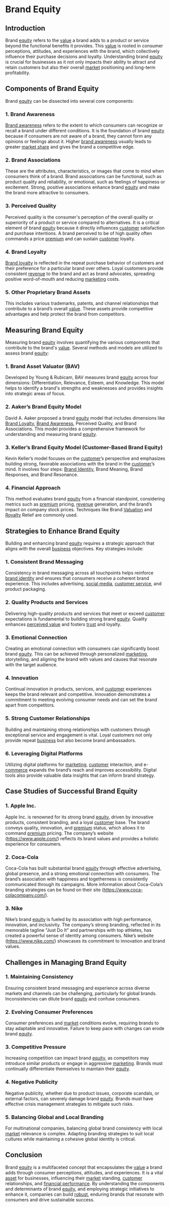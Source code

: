 # Brand Equity

## Introduction

Brand [equity](../e/equity.md) refers to the [value](../v/value.md) a brand adds to a product or service beyond the functional benefits it provides. This [value](../v/value.md) is rooted in consumer perceptions, attitudes, and experiences with the brand, which collectively influence their purchase decisions and loyalty. Understanding brand [equity](../e/equity.md) is crucial for businesses as it not only impacts their ability to attract and retain customers but also their overall [market](../m/market.md) positioning and long-term profitability.

## Components of Brand Equity

Brand [equity](../e/equity.md) can be dissected into several core components:

### 1. Brand Awareness

[Brand awareness](../b/brand_awareness.md) refers to the extent to which consumers can recognize or recall a brand under different conditions. It is the foundation of brand [equity](../e/equity.md) because if consumers are not aware of a brand, they cannot form any opinions or feelings about it. Higher [brand awareness](../b/brand_awareness.md) usually leads to greater [market share](../m/market_share.md) and gives the brand a competitive edge.

### 2. Brand Associations

These are the attributes, characteristics, or images that come to mind when consumers think of a brand. Brand associations can be functional, such as product quality and reliability, or emotional, such as feelings of happiness or excitement. Strong, positive associations enhance brand [equity](../e/equity.md) and make the brand more attractive to consumers.

### 3. Perceived Quality

Perceived quality is the consumer's perception of the overall quality or superiority of a product or service compared to alternatives. It is a critical element of brand [equity](../e/equity.md) because it directly influences [customer](../c/customer.md) satisfaction and purchase intentions. A brand perceived to be of high quality often commands a price [premium](../p/premium.md) and can sustain [customer](../c/customer.md) loyalty.

### 4. Brand Loyalty

[Brand loyalty](../b/brand_loyalty.md) is reflected in the repeat purchase behavior of customers and their preference for a particular brand over others. Loyal customers provide consistent [revenue](../r/revenue.md) to the brand and act as brand advocates, spreading positive word-of-mouth and reducing [marketing](../m/marketing.md) costs.

### 5. Other Proprietary Brand Assets

This includes various trademarks, patents, and channel relationships that contribute to a brand’s overall [value](../v/value.md). These assets provide competitive advantages and help protect the brand from competitors.

## Measuring Brand Equity

Measuring brand [equity](../e/equity.md) involves quantifying the various components that contribute to the brand's [value](../v/value.md). Several methods and models are utilized to assess brand [equity](../e/equity.md):

### 1. Brand Asset Valuator (BAV)

Developed by Young & Rubicam, BAV measures brand [equity](../e/equity.md) across four dimensions: Differentiation, Relevance, Esteem, and Knowledge. This model helps to identify a brand's strengths and weaknesses and provides insights into strategic areas of focus.

### 2. Aaker’s Brand Equity Model

David A. Aaker proposed a brand [equity](../e/equity.md) model that includes dimensions like [Brand Loyalty](../b/brand_loyalty.md), [Brand Awareness](../b/brand_awareness.md), Perceived Quality, and Brand Associations. This model provides a comprehensive framework for understanding and measuring brand [equity](../e/equity.md).

### 3. Keller’s Brand Equity Model (Customer-Based Brand Equity)

Kevin Keller’s model focuses on the [customer](../c/customer.md)’s perspective and emphasizes building strong, favorable associations with the brand in the [customer](../c/customer.md)’s mind. It involves four steps: [Brand Identity](../b/brand_identity.md), Brand Meaning, Brand Responses, and Brand Resonance.

### 4. Financial Approach

This method evaluates brand [equity](../e/equity.md) from a financial standpoint, considering metrics such as [premium](../p/premium.md) pricing, [revenue](../r/revenue.md) generation, and the brand’s impact on company stock prices. Techniques like Brand [Valuation](../v/valuation.md) and [Royalty](../r/royalty.md) Relief are commonly used.

## Strategies to Enhance Brand Equity

Building and enhancing brand [equity](../e/equity.md) requires a strategic approach that aligns with the overall [business](../b/business.md) objectives. Key strategies include:

### 1. Consistent Brand Messaging

Consistency in brand messaging across all touchpoints helps reinforce [brand identity](../b/brand_identity.md) and ensures that consumers receive a coherent brand experience. This includes advertising, [social media](../s/social_media.md), [customer service](../c/customer_service.md), and product packaging.

### 2. Quality Products and Services

Delivering high-quality products and services that meet or exceed [customer](../c/customer.md) expectations is fundamental to building strong brand [equity](../e/equity.md). Quality enhances [perceived value](../p/perceived_value.md) and fosters [trust](../t/trust.md) and loyalty.

### 3. Emotional Connection

Creating an emotional connection with consumers can significantly boost brand [equity](../e/equity.md). This can be achieved through personalized [marketing](../m/marketing.md), storytelling, and aligning the brand with values and causes that resonate with the target audience.

### 4. Innovation

Continual innovation in products, services, and [customer](../c/customer.md) experiences keeps the brand relevant and competitive. Innovation demonstrates a commitment to meeting evolving consumer needs and can set the brand apart from competitors.

### 5. Strong Customer Relationships

Building and maintaining strong relationships with customers through exceptional service and engagement is vital. Loyal customers not only provide repeat [business](../b/business.md) but also become brand ambassadors.

### 6. Leveraging Digital Platforms

Utilizing digital platforms for [marketing](../m/marketing.md), [customer](../c/customer.md) interaction, and e-[commerce](../c/commerce.md) expands the brand’s reach and improves accessibility. Digital tools also provide valuable data insights that can inform brand strategy.

## Case Studies of Successful Brand Equity

### 1. Apple Inc.

Apple Inc. is renowned for its strong brand [equity](../e/equity.md), driven by innovative products, consistent branding, and a loyal [customer](../c/customer.md) base. The brand conveys quality, innovation, and [premium](../p/premium.md) status, which allows it to command [premium](../p/premium.md) pricing. The company’s website (https://www.apple.com/) reflects its brand values and provides a holistic experience for consumers.

### 2. Coca-Cola

Coca-Cola has built substantial brand [equity](../e/equity.md) through effective advertising, global presence, and a strong emotional connection with consumers. The brand’s association with happiness and togetherness is consistently communicated through its campaigns. More information about Coca-Cola’s branding strategies can be found on their site (https://www.coca-colacompany.com/).

### 3. Nike

Nike’s brand [equity](../e/equity.md) is fueled by its association with high performance, innovation, and inclusivity. The company’s strong branding, reflected in its memorable tagline “Just Do It” and partnerships with top athletes, has created a powerful sense of identity among consumers. Nike’s website (https://www.nike.com/) showcases its commitment to innovation and brand values.

## Challenges in Managing Brand Equity

### 1. Maintaining Consistency

Ensuring consistent brand messaging and experience across diverse markets and channels can be challenging, particularly for global brands. Inconsistencies can dilute brand [equity](../e/equity.md) and confuse consumers.

### 2. Evolving Consumer Preferences

Consumer preferences and [market](../m/market.md) conditions evolve, requiring brands to stay adaptable and innovative. Failure to keep pace with changes can erode brand [equity](../e/equity.md).

### 3. Competitive Pressure

Increasing competition can impact brand [equity](../e/equity.md), as competitors may introduce similar products or engage in aggressive [marketing](../m/marketing.md). Brands must continually differentiate themselves to maintain their [equity](../e/equity.md).

### 4. Negative Publicity

Negative publicity, whether due to product issues, corporate scandals, or external factors, can severely damage brand [equity](../e/equity.md). Brands must have effective crisis management strategies to mitigate such risks.

### 5. Balancing Global and Local Branding

For multinational companies, balancing global brand consistency with local [market](../m/market.md) relevance is complex. Adapting branding strategies to suit local cultures while maintaining a cohesive global identity is critical.

## Conclusion

Brand [equity](../e/equity.md) is a multifaceted concept that encapsulates the [value](../v/value.md) a brand adds through consumer perceptions, attitudes, and experiences. It is a vital [asset](../a/asset.md) for businesses, influencing their [market](../m/market.md) standing, [customer](../c/customer.md) relationships, and [financial performance](../f/financial_performance.md). By understanding the components and determinants of brand [equity](../e/equity.md), and employing strategic initiatives to enhance it, companies can build [robust](../r/robust.md), enduring brands that resonate with consumers and drive sustainable success.